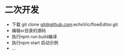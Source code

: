 # 二次开发

* 下载 git clone git@github.com:echoVic/flowEditor.git
* 编辑sr目录的源码
* 执行npm run build编译
* 执行npm start 启动示例
* ...
